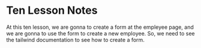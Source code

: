 # Ten Lesson Notes

At this ten lesson, we are gonna to create a form at the empleyee page, and we are gonna to use the form to create a 
new employee. So, we need to see the tailwind documentation to see how to create a form.